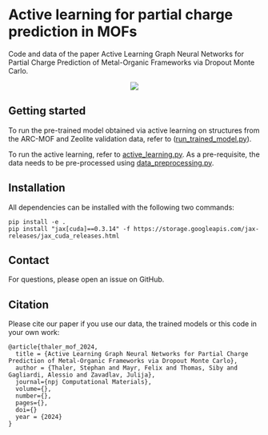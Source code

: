 # Active learning for partial charge prediction in MOFs

Code and data of the paper Active Learning Graph Neural Networks for Partial Charge Prediction of Metal-Organic Frameworks via Dropout Monte Carlo.

<p align="center">
<img src="https://drive.google.com/file/d/1llm-_JlPtqcUDInhcnW_82vH5O2SAswH/view?usp=sharing">
</p>


## Getting started
To run the pre-trained model obtained via active learning on structures 
from the ARC-MOF and Zeolite validation data, refer to ([run_trained_model.py](run_trained_model.py)).
 
To run the active learning, refer to [active_learning.py](active_learning.py). As a pre-requisite,
the data needs to be pre-processed using [data_preprocessing.py](data_preprocessing.py).

## Installation

All dependencies can be installed with the following two commands:
```
pip install -e .
pip install "jax[cuda]==0.3.14" -f https://storage.googleapis.com/jax-releases/jax_cuda_releases.html

```

## Contact

For questions, please open an issue on GitHub.

## Citation
Please cite our paper if you use our data, the trained models or this code
 in your own work:

```
@article{thaler_mof_2024,
  title = {Active Learning Graph Neural Networks for Partial Charge Prediction of Metal-Organic Frameworks via Dropout Monte Carlo},
  author = {Thaler, Stephan and Mayr, Felix and Thomas, Siby and Gagliardi, Alessio and Zavadlav, Julija},
  journal={npj Computational Materials},
  volume={},
  number={},
  pages={},
  doi={}
  year = {2024}
}
```
